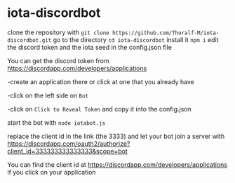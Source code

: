# iota-discordbot

clone the repository with `git clone https://github.com/Thoralf-M/iota-discordbot.git`
go to the directory `cd iota-discordbot`
install it `npm i`
edit the discord token and the iota seed in the config.json file

You can get the discord token from https://discordapp.com/developers/applications

-create an application there or click at one that you already have

-click on the left side on `Bot`

-click on `Click to Reveal Token` and copy it into the config.json

start the bot with `node iotabot.js`

replace the client id in the link (the 3333) and let your bot join a server with https://discordapp.com/oauth2/authorize?client_id=333333333333333&scope=bot

You can find the client id at https://discordapp.com/developers/applications if you click on your application

